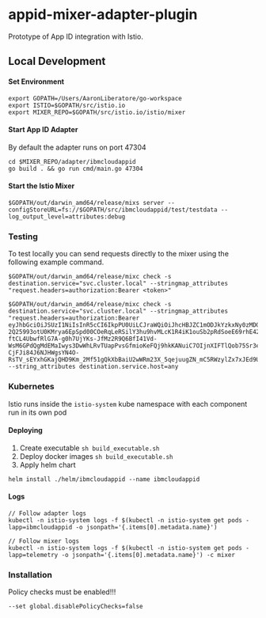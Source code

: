 # appid-mixer-adapter-plugin

Prototype of App ID integration with Istio.

## Local Development

#### Set Environment

```
export GOPATH=/Users/AaronLiberatore/go-workspace
export ISTIO=$GOPATH/src/istio.io
export MIXER_REPO=$GOPATH/src/istio.io/istio/mixer
```

#### Start App ID Adapter

By default the adapter runs on port 47304

```
cd $MIXER_REPO/adapter/ibmcloudappid
go build . && go run cmd/main.go 47304
```

#### Start the Istio Mixer

```
$GOPATH/out/darwin_amd64/release/mixs server --configStoreURL=fs://$GOPATH/src/ibmcloudappid/test/testdata --log_output_level=attributes:debug
```

### Testing

To test locally you can send requests directly to the mixer using the following example command.
```
$GOPATH/out/darwin_amd64/release/mixc check -s destination.service="svc.cluster.local" --stringmap_attributes "request.headers=authorization:Bearer <token>"

$GOPATH/out/darwin_amd64/release/mixc check -s destination.service="svc.cluster.local" --stringmap_attributes "request.headers=authorization:Bearer eyJhbGciOiJSUzI1NiIsInR5cCI6IkpPU0UiLCJraWQiOiJhcHBJZC1mODJkYzkxNy0zMDQ3LTRhZjEtOTc3NS02MGUwZTA3ZTFmYWMtMjAxOC0xMi0xOFQxNjoxMDo0Ni40NTkiLCJ2ZXIiOjN9.eyJpc3MiOiJhcHBpZC1vYXV0aC5ldS1nYi5ibHVlbWl4Lm5ldCIsImV4cCI6MTU1NjE1NDIwMiwiYXVkIjoiMWJmZDJkY2UtODE4My00ODcxLTg4ZjctYWNmYmY5MzZhMjI4Iiwic3ViIjoiMWJmZDJkY2UtODE4My00ODcxLTg4ZjctYWNmYmY5MzZhMjI4IiwiYW1yIjpbImFwcGlkX2NsaWVudF9jcmVkZW50aWFscyJdLCJpYXQiOjE1NTYxNTA2MDIsInRlbmFudCI6ImY4MmRjOTE3LTMwNDctNGFmMS05Nzc1LTYwZTBlMDdlMWZhYyIsInNjb3BlIjoiYXBwaWRfZGVmYXVsdCJ9.j2iDkDXJpFAHQRE2bSJpfIh-2Q25993otU0KMrya6EpSpd00COeRqLeRSilY3hu9hvMLcK1R4iK1ouSb2pRdSoeE69rhE42V8rhSeYQqkA5TphLnBxywn-ftCL4UbwfRlG7A-g0h7UjYKs-JfMz2R9Q6BfI41Vd-WsM6GPdQgMdEMaIwys3DwWhLRvTUapPvsGfmioKeFQj9hkKANuiC7OIjnXIFTlQob75Sr3ezTr8YTJeC9c2Mg3UB-CjFJi84J6NJHWgsYN4O-RsTV_sEYxhGKajQHD9Km_2Mf51gQkXbBaiU2wWRm23X_5qejuugZN_mC5RWzylZx7xJEd9U8A" --string_attributes destination.service.host=any
```

### Kubernetes

Istio runs inside the `istio-system` kube namespace with each component run in its own pod

#### Deploying

1. Create executable `sh build_executable.sh`
2. Deploy docker images `sh build_executable.sh`
3. Apply helm chart

`helm install ./helm/ibmcloudappid --name ibmcloudappid`

#### Logs
```
// Follow adapter logs
kubectl -n istio-system logs -f $(kubectl -n istio-system get pods -lapp=ibmcloudappid -o jsonpath='{.items[0].metadata.name}')

// Follow mixer logs
kubectl -n istio-system logs -f $(kubectl -n istio-system get pods -lapp=telemetry -o jsonpath='{.items[0].metadata.name}') -c mixer
```


### Installation 

Policy checks must be enabled!!!
```
--set global.disablePolicyChecks=false
```